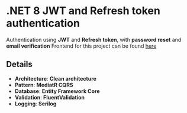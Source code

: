 # .NET 8 JWT and Refresh token authentication

Authentication using **JWT** and **Refresh token**, with **password reset** and **email verification**
Frontend for this project can be found [here](https://github.com/Cores13/Authentication_Frontend)

## Details
-  **Architecture**: **Clean architecture**
-  **Pattern**: **MediatR CQRS**
-  **Database**: **Entity Framework Core**
-  **Validation**: **FluentValidation**
-  **Logging**: **Serilog**



